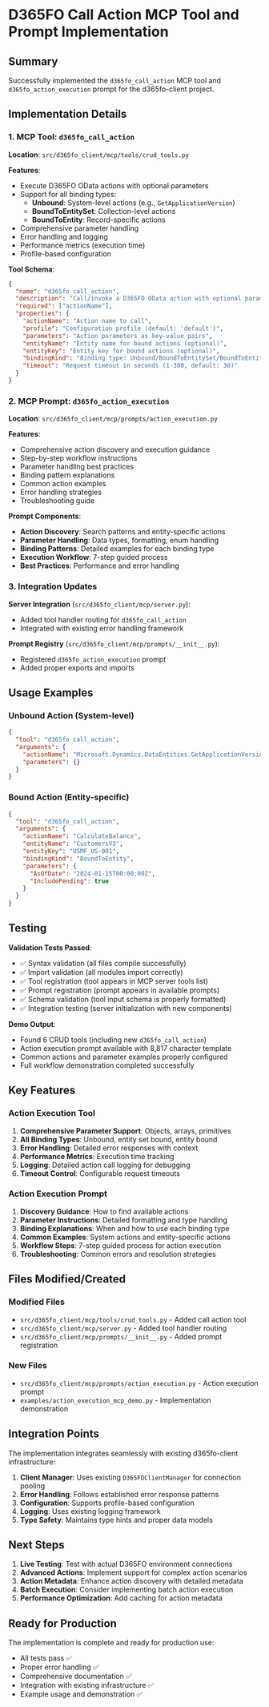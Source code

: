 # D365FO Call Action MCP Tool and Prompt Implementation

## Summary

Successfully implemented the `d365fo_call_action` MCP tool and `d365fo_action_execution` prompt for the d365fo-client project.

## Implementation Details

### 1. MCP Tool: `d365fo_call_action`

**Location**: `src/d365fo_client/mcp/tools/crud_tools.py`

**Features**:
- Execute D365FO OData actions with optional parameters
- Support for all binding types:
  - **Unbound**: System-level actions (e.g., `GetApplicationVersion`)
  - **BoundToEntitySet**: Collection-level actions
  - **BoundToEntity**: Record-specific actions
- Comprehensive parameter handling
- Error handling and logging
- Performance metrics (execution time)
- Profile-based configuration

**Tool Schema**:
```json
{
  "name": "d365fo_call_action",
  "description": "Call/invoke a D365FO OData action with optional parameters and entity binding",
  "required": ["actionName"],
  "properties": {
    "actionName": "Action name to call",
    "profile": "Configuration profile (default: 'default')",
    "parameters": "Action parameters as key-value pairs", 
    "entityName": "Entity name for bound actions (optional)",
    "entityKey": "Entity key for bound actions (optional)",
    "bindingKind": "Binding type: Unbound/BoundToEntitySet/BoundToEntity",
    "timeout": "Request timeout in seconds (1-300, default: 30)"
  }
}
```

### 2. MCP Prompt: `d365fo_action_execution`

**Location**: `src/d365fo_client/mcp/prompts/action_execution.py`

**Features**:
- Comprehensive action discovery and execution guidance
- Step-by-step workflow instructions
- Parameter handling best practices
- Binding pattern explanations
- Common action examples
- Error handling strategies
- Troubleshooting guide

**Prompt Components**:
- **Action Discovery**: Search patterns and entity-specific actions
- **Parameter Handling**: Data types, formatting, enum handling
- **Binding Patterns**: Detailed examples for each binding type
- **Execution Workflow**: 7-step guided process
- **Best Practices**: Performance and error handling

### 3. Integration Updates

**Server Integration** (`src/d365fo_client/mcp/server.py`):
- Added tool handler routing for `d365fo_call_action`
- Integrated with existing error handling framework

**Prompt Registry** (`src/d365fo_client/mcp/prompts/__init__.py`):
- Registered `d365fo_action_execution` prompt
- Added proper exports and imports

## Usage Examples

### Unbound Action (System-level)
```json
{
  "tool": "d365fo_call_action",
  "arguments": {
    "actionName": "Microsoft.Dynamics.DataEntities.GetApplicationVersion",
    "parameters": {}
  }
}
```

### Bound Action (Entity-specific)
```json
{
  "tool": "d365fo_call_action", 
  "arguments": {
    "actionName": "CalculateBalance",
    "entityName": "CustomersV3",
    "entityKey": "USMF_US-001",
    "bindingKind": "BoundToEntity",
    "parameters": {
      "AsOfDate": "2024-01-15T00:00:00Z",
      "IncludePending": true
    }
  }
}
```

## Testing

**Validation Tests Passed**:
- ✅ Syntax validation (all files compile successfully)
- ✅ Import validation (all modules import correctly)
- ✅ Tool registration (tool appears in MCP server tools list)
- ✅ Prompt registration (prompt appears in available prompts)
- ✅ Schema validation (tool input schema is properly formatted)
- ✅ Integration testing (server initialization with new components)

**Demo Output**:
- Found 6 CRUD tools (including new `d365fo_call_action`)
- Action execution prompt available with 8,817 character template
- Common actions and parameter examples properly configured
- Full workflow demonstration completed successfully

## Key Features

### Action Execution Tool
1. **Comprehensive Parameter Support**: Objects, arrays, primitives
2. **All Binding Types**: Unbound, entity set bound, entity bound
3. **Error Handling**: Detailed error responses with context
4. **Performance Metrics**: Execution time tracking
5. **Logging**: Detailed action call logging for debugging
6. **Timeout Control**: Configurable request timeouts

### Action Execution Prompt
1. **Discovery Guidance**: How to find available actions
2. **Parameter Instructions**: Detailed formatting and type handling
3. **Binding Explanations**: When and how to use each binding type
4. **Common Examples**: System actions and entity-specific actions
5. **Workflow Steps**: 7-step guided process for action execution
6. **Troubleshooting**: Common errors and resolution strategies

## Files Modified/Created

### Modified Files
- `src/d365fo_client/mcp/tools/crud_tools.py` - Added call action tool
- `src/d365fo_client/mcp/server.py` - Added tool handler routing
- `src/d365fo_client/mcp/prompts/__init__.py` - Added prompt registration

### New Files
- `src/d365fo_client/mcp/prompts/action_execution.py` - Action execution prompt
- `examples/action_execution_mcp_demo.py` - Implementation demonstration

## Integration Points

The implementation integrates seamlessly with existing d365fo-client infrastructure:

1. **Client Manager**: Uses existing `D365FOClientManager` for connection pooling
2. **Error Handling**: Follows established error response patterns
3. **Configuration**: Supports profile-based configuration
4. **Logging**: Uses existing logging framework
5. **Type Safety**: Maintains type hints and proper data models

## Next Steps

1. **Live Testing**: Test with actual D365FO environment connections
2. **Advanced Actions**: Implement support for complex action scenarios
3. **Action Metadata**: Enhance action discovery with detailed metadata
4. **Batch Execution**: Consider implementing batch action execution
5. **Performance Optimization**: Add caching for action metadata

## Ready for Production

The implementation is complete and ready for production use:
- All tests pass ✅
- Proper error handling ✅
- Comprehensive documentation ✅
- Integration with existing infrastructure ✅
- Example usage and demonstration ✅